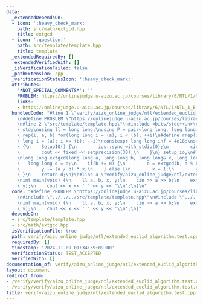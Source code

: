 ```yaml
---
data:
  _extendedDependsOn:
  - icon: ':heavy_check_mark:'
    path: src/math/extgcd.hpp
    title: extgcd
  - icon: ':question:'
    path: src/template/template.hpp
    title: template
  _extendedRequiredBy: []
  _extendedVerifiedWith: []
  _isVerificationFailed: false
  _pathExtension: cpp
  _verificationStatusIcon: ':heavy_check_mark:'
  attributes:
    '*NOT_SPECIAL_COMMENTS*': ''
    PROBLEM: https://onlinejudge.u-aizu.ac.jp/courses/library/6/NTL/1/NTL_1_E
    links:
    - https://onlinejudge.u-aizu.ac.jp/courses/library/6/NTL/1/NTL_1_E
  bundledCode: "#line 1 \"verify/aizu_online_judge/ntl/extended_euclid_algorithm.test.cpp\"\
    \n#define PROBLEM \"https://onlinejudge.u-aizu.ac.jp/courses/library/6/NTL/1/NTL_1_E\"\
    \n#line 2 \"src/template/template.hpp\"\n#include <bits/stdc++.h>\nusing namespace\
    \ std;\nusing ll = long long;\nusing P = pair<long long, long long>;\n#define\
    \ rep(i, a, b) for(long long i = (a); i < (b); ++i)\n#define rrep(i, a, b) for(long\
    \ long i = (a); i >= (b); --i)\nconstexpr long long inf = 4e18;\nstruct SetupIO\
    \ {\n    SetupIO() {\n        ios::sync_with_stdio(0);\n        cin.tie(0);\n\
    \        cout << fixed << setprecision(30);\n    }\n} setup_io;\n#line 2 \"src/math/extgcd.hpp\"\
    \nlong long extgcd(long long a, long long b, long long& x, long long& y) {\n \
    \   long long d = a;\n    if(b != 0) {\n        d = extgcd(b, a % b, y, x);\n\
    \        y -= (a / b) * x;\n    } else {\n        x = 1;\n        y = 0;\n   \
    \ }\n    return d;\n}\n#line 4 \"verify/aizu_online_judge/ntl/extended_euclid_algorithm.test.cpp\"\
    \nint main(void) {\n    ll a, b, x, y;\n    cin >> a >> b;\n    extgcd(a, b, x,\
    \ y);\n    cout << x << ' ' << y << '\\n';\n}\n"
  code: "#define PROBLEM \"https://onlinejudge.u-aizu.ac.jp/courses/library/6/NTL/1/NTL_1_E\"\
    \n#include \"../../../src/template/template.hpp\"\n#include \"../../../src/math/extgcd.hpp\"\
    \nint main(void) {\n    ll a, b, x, y;\n    cin >> a >> b;\n    extgcd(a, b, x,\
    \ y);\n    cout << x << ' ' << y << '\\n';\n}"
  dependsOn:
  - src/template/template.hpp
  - src/math/extgcd.hpp
  isVerificationFile: true
  path: verify/aizu_online_judge/ntl/extended_euclid_algorithm.test.cpp
  requiredBy: []
  timestamp: '2024-11-09 01:34:39+09:00'
  verificationStatus: TEST_ACCEPTED
  verifiedWith: []
documentation_of: verify/aizu_online_judge/ntl/extended_euclid_algorithm.test.cpp
layout: document
redirect_from:
- /verify/verify/aizu_online_judge/ntl/extended_euclid_algorithm.test.cpp
- /verify/verify/aizu_online_judge/ntl/extended_euclid_algorithm.test.cpp.html
title: verify/aizu_online_judge/ntl/extended_euclid_algorithm.test.cpp
---
```

